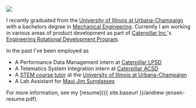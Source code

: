 <a href="{{ site.baseurl }}/" class="site-avatar"><img src="{{ site.baseurl }}/images/avatar-andrew-charles-jensen.jpg" /></a>

I recently graduated from the [University of Illinois at Urbana-Champaign](http://illinois.edu/) with a bachelors degree in [Mechanical Engineering](http://mechanical.illinois.edu/). Currently I am working in various areas of product development as part of [Caterpillar Inc.](http://www.caterpillar.com/)'s [Engineering Rotational Development Program](http://www.caterpillar.com/it/careers/career-areas/college-university/development-programs/engineering-rotational-development/product-development.html).

In the past I've been employed as
  *  A Performance Data Management intern at [Caterpillar LPSD](http://www.caterpillar.com/)
  *  A Telematics System Integration intern at [Caterpillar ACSD](http://www.caterpillar.com/)
  *  A [STEM course tutor](http://care.engineering.illinois.edu/) at the [University of Illinois at Urbana-Champaign](http://illinois.edu/)
  *  A Lab Assistant for [Maui Jim Sunglasses](https://www.mauijim.com/)

For more information, see my [resume]({{ site.baseurl }}/andrew-jensen-resume.pdf).
